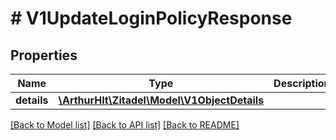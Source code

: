 # # V1UpdateLoginPolicyResponse

## Properties

Name | Type | Description | Notes
------------ | ------------- | ------------- | -------------
**details** | [**\ArthurHlt\Zitadel\Model\V1ObjectDetails**](V1ObjectDetails.md) |  | [optional]

[[Back to Model list]](../../README.md#models) [[Back to API list]](../../README.md#endpoints) [[Back to README]](../../README.md)
